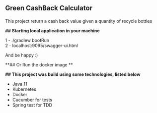 ## <p> Green CashBack Calculator </p>

This project return a cash back value given a quantity of recycle bottles 


**## Starting local application in your machine**

1 -   ./gradlew bootRun
<br />
2 - localhost:9095/swagger-ui.html

And be happy :)
<br />

**## Or Run the docker image **
<br />

**## This project was build using some technologies, listed below**

* Java 11
* Kubernetes 
* Docker
* Cucumber for tests
* Spring test for TDD






